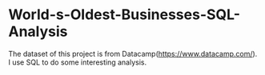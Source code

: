 # World-s-Oldest-Businesses-SQL-Analysis

The dataset of this project is from Datacamp(https://www.datacamp.com/).
I use SQL to do some interesting analysis.
